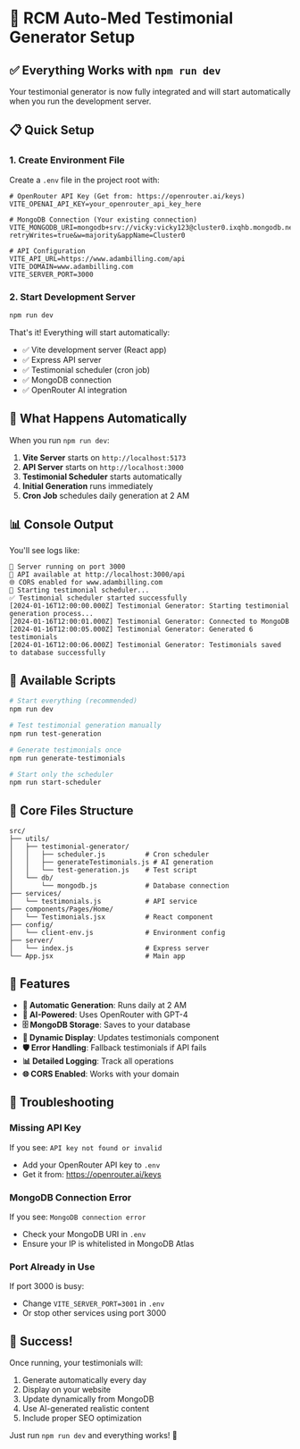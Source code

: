 # 🚀 RCM Auto-Med Testimonial Generator Setup

## ✅ Everything Works with `npm run dev`

Your testimonial generator is now fully integrated and will start automatically when you run the development server.

## 📋 Quick Setup

### 1. Create Environment File
Create a `.env` file in the project root with:

```env
# OpenRouter API Key (Get from: https://openrouter.ai/keys)
VITE_OPENAI_API_KEY=your_openrouter_api_key_here

# MongoDB Connection (Your existing connection)
VITE_MONGODB_URI=mongodb+srv://vicky:vicky123@cluster0.ixqhb.mongodb.net/rcm_auto_med?retryWrites=true&w=majority&appName=Cluster0

# API Configuration
VITE_API_URL=https://www.adambilling.com/api
VITE_DOMAIN=www.adambilling.com
VITE_SERVER_PORT=3000
```

### 2. Start Development Server
```bash
npm run dev
```

That's it! Everything will start automatically:
- ✅ Vite development server (React app)
- ✅ Express API server
- ✅ Testimonial scheduler (cron job)
- ✅ MongoDB connection
- ✅ OpenRouter AI integration

## 🤖 What Happens Automatically

When you run `npm run dev`:

1. **Vite Server** starts on `http://localhost:5173`
2. **API Server** starts on `http://localhost:3000`
3. **Testimonial Scheduler** starts automatically
4. **Initial Generation** runs immediately
5. **Cron Job** schedules daily generation at 2 AM

## 📊 Console Output

You'll see logs like:
```
🚀 Server running on port 3000
📡 API available at http://localhost:3000/api
🌐 CORS enabled for www.adambilling.com
🤖 Starting testimonial scheduler...
✅ Testimonial scheduler started successfully
[2024-01-16T12:00:00.000Z] Testimonial Generator: Starting testimonial generation process...
[2024-01-16T12:00:01.000Z] Testimonial Generator: Connected to MongoDB
[2024-01-16T12:00:05.000Z] Testimonial Generator: Generated 6 testimonials
[2024-01-16T12:00:06.000Z] Testimonial Generator: Testimonials saved to database successfully
```

## 🔧 Available Scripts

```bash
# Start everything (recommended)
npm run dev

# Test testimonial generation manually
npm run test-generation

# Generate testimonials once
npm run generate-testimonials

# Start only the scheduler
npm run start-scheduler
```

## 📁 Core Files Structure

```
src/
├── utils/
│   ├── testimonial-generator/
│   │   ├── scheduler.js          # Cron scheduler
│   │   ├── generateTestimonials.js # AI generation
│   │   └── test-generation.js    # Test script
│   └── db/
│       └── mongodb.js            # Database connection
├── services/
│   └── testimonials.js           # API service
├── components/Pages/Home/
│   └── Testimonials.jsx          # React component
├── config/
│   └── client-env.js             # Environment config
├── server/
│   └── index.js                  # Express server
└── App.jsx                       # Main app
```

## 🎯 Features

- **🔄 Automatic Generation**: Runs daily at 2 AM
- **🧠 AI-Powered**: Uses OpenRouter with GPT-4
- **🗄️ MongoDB Storage**: Saves to your database
- **📱 Dynamic Display**: Updates testimonials component
- **🛡️ Error Handling**: Fallback testimonials if API fails
- **📊 Detailed Logging**: Track all operations
- **🌐 CORS Enabled**: Works with your domain

## 🚨 Troubleshooting

### Missing API Key
If you see: `API key not found or invalid`
- Add your OpenRouter API key to `.env`
- Get it from: https://openrouter.ai/keys

### MongoDB Connection Error
If you see: `MongoDB connection error`
- Check your MongoDB URI in `.env`
- Ensure your IP is whitelisted in MongoDB Atlas

### Port Already in Use
If port 3000 is busy:
- Change `VITE_SERVER_PORT=3001` in `.env`
- Or stop other services using port 3000

## 🎉 Success!

Once running, your testimonials will:
1. Generate automatically every day
2. Display on your website
3. Update dynamically from MongoDB
4. Use AI-generated realistic content
5. Include proper SEO optimization

Just run `npm run dev` and everything works! 🚀 